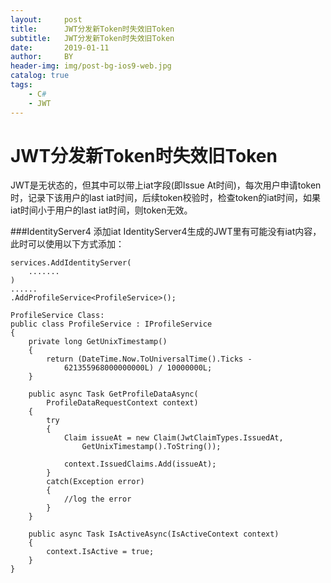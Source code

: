 ```yaml
---
layout:     post
title:      JWT分发新Token时失效旧Token
subtitle:   JWT分发新Token时失效旧Token
date:       2019-01-11
author:     BY
header-img: img/post-bg-ios9-web.jpg
catalog: true
tags:
    - C#
    - JWT
---
```

# JWT分发新Token时失效旧Token
JWT是无状态的，但其中可以带上iat字段(即Issue At时间)，每次用户申请token时，记录下该用户的last iat时间，后续token校验时，检查token的iat时间，如果iat时间小于用户的last iat时间，则token无效。

###IdentityServer4 添加iat
IdentityServer4生成的JWT里有可能没有iat内容，此时可以使用以下方式添加：

    services.AddIdentityServer(
        .......
    )
    ......
    .AddProfileService<ProfileService>();

    ProfileService Class:
    public class ProfileService : IProfileService
    {
        private long GetUnixTimestamp()
        {
            return (DateTime.Now.ToUniversalTime().Ticks - 
                621355968000000000L) / 10000000L;
        }

        public async Task GetProfileDataAsync(
            ProfileDataRequestContext context)
        {
            try
            {
                Claim issueAt = new Claim(JwtClaimTypes.IssuedAt,
                    GetUnixTimestamp().ToString());

                context.IssuedClaims.Add(issueAt);
            }
            catch(Exception error)
            {
                //log the error
            }
        }

        public async Task IsActiveAsync(IsActiveContext context)
        {
            context.IsActive = true;
        }
    }